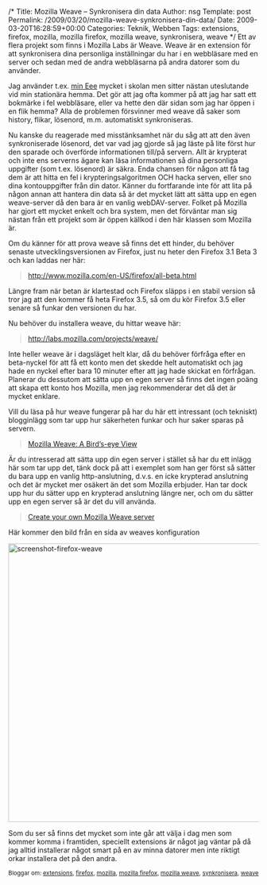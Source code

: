 /*
 Title: Mozilla Weave &#8211; Synkronisera din data
 Author: nsg
 Template: post
 Permalink: /2009/03/20/mozilla-weave-synkronisera-din-data/
 Date: 2009-03-20T16:28:59+00:00
 Categories: Teknik, Webben
 Tags: extensions, firefox, mozilla, mozilla firefox, mozilla weave, synkronisera, weave
*/
Ett av flera projekt som finns i Mozilla Labs är Weave. Weave är en extension för att synkronisera dina personliga inställningar du har i en webbläsare med en server och sedan med de andra webbläsarna på andra datorer som du använder.

Jag använder t.ex. [min Eee][1] mycket i skolan men sitter nästan uteslutande vid min stationära hemma. Det gör att jag ofta kommer på att jag har satt ett bokmärke i fel webbläsare, eller va hette den där sidan som jag har öppen i en flik hemma? Alla de problemen försvinner med weave då saker som history, flikar, lösenord, m.m. automatiskt synkroniseras.

Nu kanske du reagerade med misstänksamhet när du såg att att den även synkroniserade lösenord, det var vad jag gjorde så jag läste på lite först hur den sparade och överförde informationen till/på servern. Allt är krypterat och inte ens serverns ägare kan läsa informationen så dina personliga uppgifter (som t.ex. lösenord) är säkra. Enda chansen för någon att få tag dem är att hitta en fel i krypteringsalgoritmen OCH hacka serven, eller sno dina kontouppgifter från din dator. Känner du fortfarande inte för att lita på någon annan att hantera din data så är det mycket lätt att sätta upp en egen weave-server då den bara är en vanlig webDAV-server. Folket på Mozilla har gjort ett mycket enkelt och bra system, men det förväntar man sig nästan från ett projekt som är öppen källkod i den här klassen som Mozilla är.

Om du känner för att prova weave så finns det ett hinder, du behöver senaste utvecklingsversionen av Firefox, just nu heter den Firefox 3.1 Beta 3 och kan laddas ner här:

> <http://www.mozilla.com/en-US/firefox/all-beta.html>

Längre fram när betan är klartestad och Firefox släpps i en stabil version så tror jag att den kommer få heta Firefox 3.5, så om du kör Firefox 3.5 eller senare så funkar den versionen du har.

Nu behöver du installera weave, du hittar weave här:

> <http://labs.mozilla.com/projects/weave/>

Inte heller weave är i dagsläget helt klar, då du behöver förfråga efter en beta-nyckel för att få ett konto men det skedde helt automatiskt och jag hade en nyckel efter bara 10 minuter efter att jag hade skickat en förfrågan. Planerar du dessutom att sätta upp en egen server så finns det ingen poäng att skapa ett konto hos Mozilla, men jag rekommenderar det då det är mycket enklare.

Vill du läsa på hur weave fungerar på har du här ett intressant (och tekniskt) blogginlägg som tar upp hur säkerheten funkar och hur saker sparas på servern.

> [Mozilla Weave: A Bird’s-eye View][2]

Är du intresserad att sätta upp din egen server i stället så har du ett inlägg här som tar upp det, tänk dock på att i exemplet som han ger först så sätter du bara upp en vanlig http-anslutning, d.v.s. en icke krypterad anslutning och det är mycket mer osäkert än det som Mozilla erbjuder. Han tar dock upp hur du sätter upp en krypterad anslutning längre ner, och om du sätter upp en egen server så är det du vill använda.

> [Create your own Mozilla Weave server][3]

<p style="text-align: left;">
  Här kommer den bild från en sida av weaves konfiguration
</p>

<p style="text-align: left;">
  <img class="size-full wp-image-78 aligncenter" title="screenshot-firefox-weave" src="http://nsg.cc/wp-content/uploads/2009/03/screenshot-firefox-weave.png" alt="screenshot-firefox-weave" width="572" height="561" />
</p>

<p style="text-align: left;">
  Som du ser så finns det mycket som inte går att välja i dag men som kommer komma i framtiden, speciellt extensions är något jag väntar på då jag alltid installerar något smart på en av minna datorer men inte riktigt orkar installera det på den andra.
</p>

<small> <p class='technorati-tags'>
  Bloggar om: <a class='technorati-link' href='http://bloggar.se/om/extensions' rel='tag' target='_self'>extensions</a>, <a class='technorati-link' href='http://bloggar.se/om/firefox' rel='tag' target='_self'>firefox</a>, <a class='technorati-link' href='http://bloggar.se/om/mozilla' rel='tag' target='_self'>mozilla</a>, <a class='technorati-link' href='http://bloggar.se/om/mozilla+firefox' rel='tag' target='_self'>mozilla firefox</a>, <a class='technorati-link' href='http://bloggar.se/om/mozilla+weave' rel='tag' target='_self'>mozilla weave</a>, <a class='technorati-link' href='http://bloggar.se/om/synkronisera' rel='tag' target='_self'>synkronisera</a>, <a class='technorati-link' href='http://bloggar.se/om/weave' rel='tag' target='_self'>weave</a>
</p></small>

 [1]: http://nsg.cc/2008/12/25/god-jul-till-mig-sjalv/
 [2]: http://www.toolness.com/wp/?p=41
 [3]: http://remcobressers.nl/2008/07/create-your-own-mozilla-weave-server/